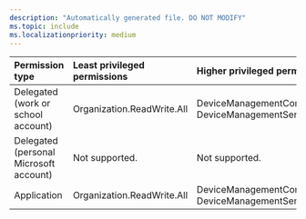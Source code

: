 ```yaml
---
description: "Automatically generated file. DO NOT MODIFY"
ms.topic: include
ms.localizationpriority: medium
---
```


|Permission type|Least privileged permissions|Higher privileged permissions|
|:---|:---|:---|
|Delegated (work or school account)|Organization.ReadWrite.All|DeviceManagementConfiguration.ReadWrite.All, DeviceManagementServiceConfig.ReadWrite.All|
|Delegated (personal Microsoft account)|Not supported.|Not supported.|
|Application|Organization.ReadWrite.All|DeviceManagementConfiguration.ReadWrite.All, DeviceManagementServiceConfig.ReadWrite.All|

